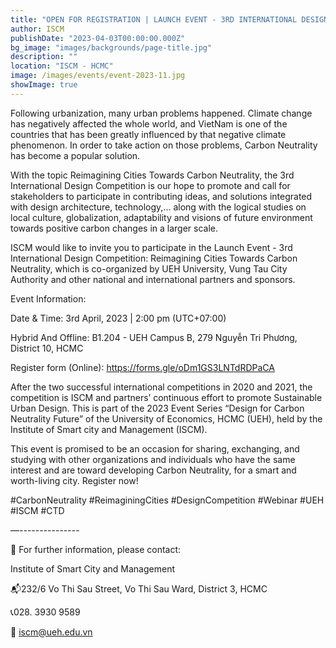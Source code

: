 ```yaml
---
title: "OPEN FOR REGISTRATION | LAUNCH EVENT - 3RD INTERNATIONAL DESIGN COMPETITION: REIMAGINING CITIES TOWARDS CARBON NEUTRALITY"
author: ISCM
publishDate: "2023-04-03T00:00:00.000Z"
bg_image: "images/backgrounds/page-title.jpg"
description: "" 
location: "ISCM - HCMC"
image: /images/events/event-2023-11.jpg
showImage: true
---
```

Following urbanization, many urban problems happened. Climate change has negatively affected the whole world, and VietNam is one of the countries that has been greatly influenced by that negative climate phenomenon. In order to take action on those problems, Carbon Neutrality has become a popular solution.

With the topic Reimagining Cities Towards Carbon Neutrality, the 3rd International Design Competition is our hope to promote and call for stakeholders to participate in contributing ideas, and solutions integrated with design architecture, technology,... along with the logical studies on local culture, globalization, adaptability and visions of future environment towards positive carbon changes in a larger scale.

ISCM would like to invite you to participate in the Launch Event - 3rd International Design Competition: Reimagining Cities Towards Carbon Neutrality, which is co-organized by UEH University, Vung Tau City Authority and other national and international partners and sponsors.

Event Information:

Date & Time: 3rd April, 2023 | 2:00 pm (UTC+07:00)

Hybrid And Offline: B1.204 - UEH Campus B, 279 Nguyễn Tri Phương, District 10, HCMC

Register form (Online): https://forms.gle/oDm1GS3LNTdRDPaCA

After the two successful international competitions in 2020 and 2021, the competition is ISCM and partners’ continuous effort to promote Sustainable Urban Design. This is part of the 2023 Event Series “Design for Carbon Neutrality Future” of the University of Economics, HCMC (UEH), held by the Institute of Smart city and Management (ISCM).

This event is promised to be an occasion for sharing, exchanging, and studying with other organizations and individuals who have the same interest and are toward developing Carbon Neutrality, for a smart and worth-living city. Register now!

#CarbonNeutrality #ReimaginingCities #DesignCompetition #Webinar #UEH #ISCM #CTD

—---------------

🔰 For further information, please contact:

Institute of Smart City and Management

📬232/6 Vo Thi Sau Street, Vo Thi Sau Ward, District 3, HCMC

📞028. 3930 9589

📩 iscm@ueh.edu.vn